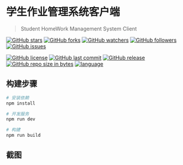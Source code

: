 # 学生作业管理系统客户端

> Student HomeWork Management System Client

[![GitHub stars](https://img.shields.io/github/stars/itning/shw_client.svg)](https://github.com/itning/shw_client/stargazers)
[![GitHub forks](https://img.shields.io/github/forks/itning/shw_client.svg)](https://github.com/itning/shw_client/network)
[![GitHub watchers](https://img.shields.io/github/watchers/itning/shw_client.svg?style=social&label=Watch)]()
[![GitHub followers](https://img.shields.io/github/followers/itning.svg?style=social&label=Follow)]()
[![GitHub issues](https://img.shields.io/github/issues/itning/shw_client.svg)](https://github.com/itning/shw_client/issues)

[![GitHub license](https://img.shields.io/github/license/itning/shw_client.svg)](https://github.com/itning/shw_client/blob/master/LICENSE)
[![GitHub last commit](https://img.shields.io/github/last-commit/itning/shw_client.svg)]()
[![GitHub release](https://img.shields.io/github/release/itning/shw_client.svg)](https://github.com/itning/shw_client/releases)
[![GitHub repo size in bytes](https://img.shields.io/github/repo-size/itning/shw_client.svg)]()
[![language](https://img.shields.io/badge/language-Vue-orange.svg)]()

## 构建步骤

``` bash
# 安装依赖
npm install

# 开发服务
npm run dev

# 构建
npm run build
```

## 截图

